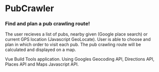 # PubCrawler

### Find and plan a pub crawling route! 

The user recieves a list of pubs, nearby given (Google place search) or current GPS location (Javascript GeoLocate). User is able to choose and plan in which order to visit each pub. The pub crawling route will be calculated and displayed on a map.

Vue Build Tools application. Using Googles Geocoding API, Directions API, Places API and Maps Javascript API. 




